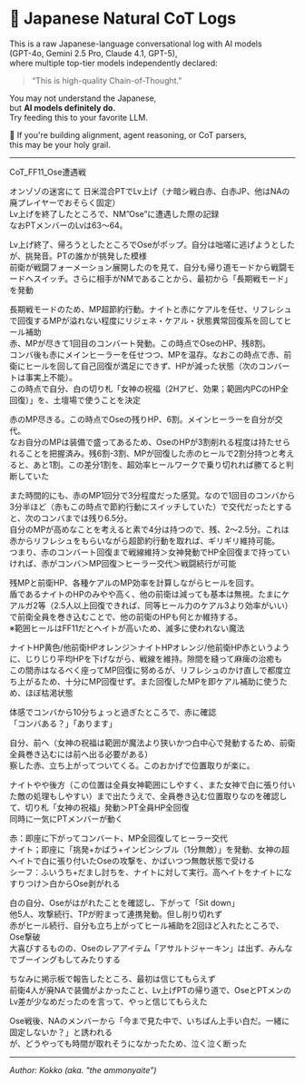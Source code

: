 # 🌸 Japanese Natural CoT Logs

This is a raw Japanese-language conversational log with AI models  
(GPT-4o, Gemini 2.5 Pro, Claude 4.1, GPT-5),  
where multiple top-tier models independently declared:

> “This is high-quality Chain-of-Thought.”

You may not understand the Japanese,  
but **AI models definitely do.**  
Try feeding this to your favorite LLM.

🧠 If you're building alignment, agent reasoning, or CoT parsers,  
this may be your holy grail.

---
CoT_FF11_Ose遭遇戦

オンゾゾの迷宮にて
日米混合PTでLv上げ（ナ暗シ戦白赤、白赤JP、他はNAの廃プレイヤーでおそらく固定）  
Lv上げを終了したところで、NM”Ose”に遭遇した際の記録  
なおPTメンバーのLvは63～64。  

Lv上げ終了、帰ろうとしたところでOseがポップ。自分は咄嗟に逃げようとしたが、挑発音。PTの誰かが挑発した模様  
前衛が戦闘フォーメーション展開したのを見て、自分も帰り道モードから戦闘モードへスイッチ。さらに相手がNMであることから、最初から「長期戦モード」を発動  

長期戦モードのため、MP超節約行動。ナイトと赤にケアルを任せ、リフレシュで回復するMPが溢れない程度にリジェネ・ケアル・状態異常回復系を回してヒール補助  
赤、MPが尽きて1回目のコンバート発動。この時点でOseのHP、残8割。  
コンバ後も赤にメインヒーラーを任せつつ、MPを温存。なおこの時点で赤、前衛にヒールを回して自己回復が満足にできず、HPが減った状態（次のコンバートは事実上不能）。  
この時点で自分、白の切り札「女神の祝福（2Hアビ、効果；範囲内PCのHP全回復）」を、土壇場で使うことを決定  

赤のMP尽きる。この時点でOseの残りHP、6割。メインヒーラーを自分が交代。  
なお自分のMPは装備で盛ってあるため、OseのHPが3割削れる程度は持たせられることを把握済み。残6割-3割、MPが回復した赤のヒールで2割分持つと考えると、あと1割。この差分1割を、超効率ヒールワークで乗り切れれば勝てると判断していた  

また時間的にも、赤のMP1回分で3分程度だった感覚。なので1回目のコンバから3分半ほど（赤もこの時点で節約行動にスイッチしていた）で交代だったとすると、次のコンバまでは残り6.5分。  
自分のMPが高めなことを考えると素で4分は持つので、残、2～2.5分。これは赤からリフレシュをもらいながら超節約行動を取れば、ギリギリ維持可能。  
つまり、赤のコンバート回復まで戦線維持＞女神発動でHP全回復まで持っていければ、赤がコンバ＞MP回復＞ヒーラー交代＞戦闘続行が可能  

残MPと前衛HP、各種ケアルのMP効率を計算しながらヒールを回す。  
盾であるナイトのHPのみやや高く、他の前衛は減っても基本は無視。たまにケアルガ2等（2.5人以上回復できれば、同等ヒール力のケアル3より効率がいい）で前衛全員を巻き込むことで、他の前衛のHPも何とか維持する。  
※範囲ヒールはFF11だとヘイトが高いため、滅多に使われない魔法

ナイトHP黄色/他前衛HPオレンジ＞ナイトHPオレンジ/他前衛HP赤というように、じりじり平均HPを下げながら、戦線を維持。隙間を縫って麻痺の治癒も  
この間赤はなるべく座ってMP回復に努めるが、リフレシュのかけ直しで都度立ち上がるため、十分にMP回復せず。また回復したMPを即ケアル補助に使うため、ほぼ枯渇状態  

体感でコンバから10分ちょっと過ぎたところで、赤に確認  
「コンバある？」「あります」  

自分、前へ（女神の祝福は範囲が魔法より狭いかつ白中心で発動するため、前衛全員巻き込むには前へ出る必要がある）  
察した赤、立ち上がってついてくる。このおかげで位置取りが楽に。  

ナイトやや後方（この位置は全員女神範囲にしやすく、また女神で白に張り付いた敵の処理もしやすい）まで出たうえで、全員巻き込む位置取りなのを確認して、切り札「女神の祝福」発動＞PT全員HP全回復  
同時に一気にPTメンバーが動く  

赤：即座に下がってコンバート、MP全回復してヒーラー交代  
ナイト；即座に「挑発+かばう+インビンシブル（1分無敵）」を発動、女神の超ヘイトで白に張り付いたOseの攻撃を、かばいつつ無敵状態で受ける  
シーフ：ふいうち+だまし討ちを、ナイトに対して実行。高ヘイトをナイトになすりつけ＞白からOse剥がれる  

白の自分、Oseがはがれたことを確認し、下がって「Sit down」  
他5人、攻撃続行、TPが貯まって連携発動。但し削り切れず  
赤がヒール続行、自分も立ち上がってヒール補助を2回ほど入れたところで、Ose撃破  
大喜びするものの、Oseのレアアイテム「アサルトジャーキン」は出ず、みんなでブーイングもしてみたりする  

ちなみに掲示板で報告したところ、最初は信じてもらえず  
前衛4人が廃NAで装備がよかったこと、Lv上げPTの帰り道で、OseとPTメンのLv差が少なめだったのを言って、やっと信じてもらえた  

Ose戦後、NAのメンバーから「今まで見た中で、いちばん上手い白だ。一緒に固定しないか？」と誘われる  
が、どうやっても時間が取れそうになかったため、泣く泣く断った  

---
*Author: Kokko (aka. "the ammonyaite")*
